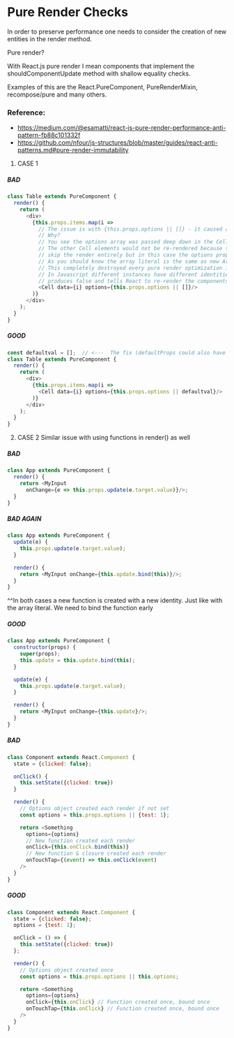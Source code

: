 # Pure Render Checks

In order to preserve performance one needs to consider the creation of new entities in the render method.

Pure render?

With React.js pure render I mean components that implement the shouldComponentUpdate method with shallow equality checks.

Examples of this are the React.PureComponent, PureRenderMixin, recompose/pure and many others.

### Reference:
- https://medium.com/@esamatti/react-js-pure-render-performance-anti-pattern-fb88c101332f
- https://github.com/nfour/js-structures/blob/master/guides/react-anti-patterns.md#pure-render-immutability

1. CASE 1

##### BAD
```javascript
class Table extends PureComponent {
  render() {
    return (
      <div>
        {this.props.items.map(i =>
          // The issue is with {this.props.options || []} - it caused all the cells to be re-rendered even for a single cell change.
          // Why?
          // You see the options array was passed deep down in the Cell elements. Normally this would not be an issue.
          // The other Cell elements would not be re-rendered because they can do the cheap shallow equality check and
          // skip the render entirely but in this case the options prop was null and the default array was used.
          // As you should know the array literal is the same as new Array() which creates a new array instance.
          // This completely destroyed every pure render optimization inside the Cell elements.
          // In Javascript different instances have different identities and thus the shallow equality check always
          // produces false and tells React to re-render the components.
          <Cell data={i} options={this.props.options || []}/>
        )}
      </div>
    );
  }
}
```
##### GOOD
```javascript
const defaultval = [];  // <---  The fix (defaultProps could also have been used).
class Table extends PureComponent {
  render() {
    return (
      <div>
        {this.props.items.map(i =>
          <Cell data={i} options={this.props.options || defaultval}/>
        )}
      </div>
    );
  }
}
```
2. CASE 2
Similar issue with using functions in render() as well

##### BAD
```javascript
class App extends PureComponent {
  render() {
    return <MyInput
      onChange={e => this.props.update(e.target.value)}/>;
  }
}
```
##### BAD AGAIN
```javascript
class App extends PureComponent {
  update(e) {
    this.props.update(e.target.value);
  }

  render() {
    return <MyInput onChange={this.update.bind(this)}/>;
  }
}
```
^^In both cases a new function is created with a new identity. Just like with the array literal.
We need to bind the function early

##### GOOD
```javascript
class App extends PureComponent {
  constructor(props) {
    super(props);
    this.update = this.update.bind(this);
  }

  update(e) {
    this.props.update(e.target.value);
  }

  render() {
    return <MyInput onChange={this.update}/>;
  }
}
```
##### BAD
```javascript
class Component extends React.Component {
  state = {clicked: false};

  onClick() {
    this.setState({clicked: true})
  }

  render() {
    // Options object created each render if not set
    const options = this.props.options || {test: 1};

    return <Something
      options={options}
      // New function created each render
      onClick={this.onClick.bind(this)}
      // New function & closure created each render
      onTouchTap={(event) => this.onClick(event)
    />
  }
}
```
##### GOOD
```javascript
class Component extends React.Component {
  state = {clicked: false};
  options = {test: 1};

  onClick = () => {
    this.setState({clicked: true})
  };

  render() {
    // Options object created once
    const options = this.props.options || this.options;

    return <Something
      options={options}
      onClick={this.onClick} // Function created once, bound once
      onTouchTap={this.onClick} // Function created once, bound once
    />
  }
}
```
